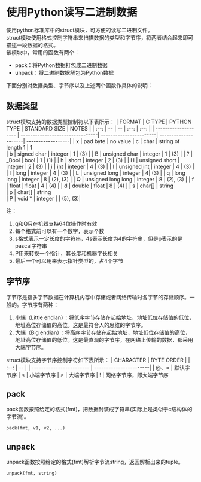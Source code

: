 # 使用Python读写二进制数据  
使用python标准库中的struct模块，可方便的读写二进制文件。  
struct模块使用格式控制字符串来扫描数据的类型和字节序，将两者结合起来即可描述一段数据的格式。  
该模块中，常用的函数有两个：
* pack：将Python数据打包成二进制数据
* unpack：将二进制数据解包为Python数据  

下面分别对数据类型、字节序以及上述两个函数作具体的说明：

## 数据类型
struct模块支持的数据类型控制符以下表所示：
| FORMAT | C TYPE | PYTHON TYPE | STANDARD SIZE | NOTES |
| :--: | -- | -- | :--: | :--: |
| -------------------- | --------------------------------| -----------------------| ---------------------| ------------------|
| x | pad byte | no value 
| c | char | string of length 1 | 1  
| b | signed char | integer | 1 | (3) |
| B | unsigned char | integer | 1 | (3) |
| ? | _Bool | bool | 1 | (1) |
| h | short | integer | 2 | (3) |
| H | unsigned short | integer | 2 | (3) |
| i | int | integer | 4 | (3) |
| I | unsigned int | integer | 4 | (3) |
| l | long | integer | 4 | (3) |
| L | unsigned long | integer | 4| (3) |
| q | long long | integer | 8 | (2), (3) |
| Q | unsigned long long | integer | 8 | (2), (3) |
| f | float | float | 4 | (4) |
| d | double | float | 8 | (4) |
| s | char[] | string 	  	 
| p | char[] | string 	  	 
| P | void * | integer | | (5), (3)|

注：
1. q和Q只在机器支持64位操作时有效  
1. 每个格式前可以有一个数字，表示个数  
1. s格式表示一定长度的字符串，4s表示长度为4的字符串，但是p表示的是pascal字符串  
1. P用来转换一个指针，其长度和机器字长相关  
1. 最后一个可以用来表示指针类型的，占4个字节  

## 字节序  
字节序是指多字节数据在计算机内存中存储或者网络传输时各字节的存储顺序。一般的。字节序有两种：  
1. 小端（Little endian）：将低序字节存储在起始地址，地址低位存储值的低位，地址高位存储值的高位。这是最符合人的思维的字节序。
1. 大端（Big endian）：将高序字节存储在起始地址，地址低位存储值的高位，地址高位存储值的低位。这是最直观的字节序，在网络上传输的数据，都采用大端字节序。  

struct模块支持字节序控制字符如下表所示：
| CHARACTER | BYTE ORDER |
| :--: | -- |
| ------------------------ | -----------------------|
| @、= | 默认字节序
| < | 小端字节序
| > | 大端字节序
| ! | 网络字节序，即大端字节序

## pack  
pack函数按照给定的格式(fmt)，把数据封装成字符串(实际上是类似于c结构体的字节流)。
```python
pack(fmt, v1, v2, ...)
```

## unpack  
unpack函数按照给定的格式(fmt)解析字节流string，返回解析出来的tuple。
```python
unpack(fmt, string)
```
